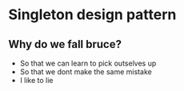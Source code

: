 # Singleton design pattern

## Why do we fall bruce?

+ So that we can learn to pick outselves up
+ So that we dont make the same mistake
+ I like to lie